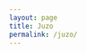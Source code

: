 ```yaml
---
layout: page
title: Juzo
permalink: /juzo/
---
```

 
<html lang="en">
<head>
    <meta charset="UTF-8">
    <meta name="viewport" content="width=device-width, initial-scale=1.0">
    <title>Color Grid</title>
    <style>
        body {
            font-family: Arial, sans-serif;
            margin: 0px;
        }

        .color-grid {
            display: grid;
            grid-template-columns: repeat(1, 1fr);
            gap: 0px;
        }

        @media (orientation: landscape) {
            .color-grid {
                grid-template-columns: repeat(3, 1fr);
            }
        }

        .color-box {
            position: relative;
            height: 150px;
            display: flex;
            justify-content: center;
            align-items: center;
        }

        .color-label {
            position: absolute;
            color: white;
            font-weight: bold;
            
        }

.color-label {
    position: absolute;
    color: white;
    font-weight: bold;
    font-size: 16px; /* Adjust this value as needed */
    text-shadow: -1px -1px 0 #000,  
                 1px -1px 0 #000,
                 -1px 1px 0 #000,
                 1px 1px 0 #000;
}



    </style>
</head>
<body>
    <div class="color-grid">
        <!-- Colors will be populated here by the script -->
    </div>

    <script>
        // List of colors
        let colors = [
            {name: "Pinky", code: "#F2B5D4"},
            {name: "Magenta", code: "#FF00FF"},
            {name: "Red", code: "#FF0000"},
            {name: "Orange", code: "#FFA500"},
            {name: "Yellow", code: "#FFFF00"},
            {name: "Green", code: "#008000"},
            {name: "Blue", code: "#0000FF"},
            {name: "Indigo", code: "#4B0082"},
            {name: "Violet", code: "#EE82EE"},
            {name: "Black", code: "#000000"},
            {name: "White", code: "#FFFFFF"},
            {name: "Gray", code: "#808080"},
            {name: "Goldenrod", code: "#DAA520"},
            {name: "Aquamarine", code: "#7FFFD4"},
            {name: "Teal", code: "#008080"},
            {name: "Lime", code: "#00FF00"},
            {name: "Khaki", code: "#F0E68C"},
            {name: "Salmon", code: "#FA8072"},
            {name: "Plum", code: "#DDA0DD"},
            {name: "Periwinkle", code: "#CCCCFF"},
            {name: "Olive", code: "#808000"},
            {name: "Navy", code: "#000080"},
            {name: "Mint", code: "#3EB489"},
            {name: "Coral", code: "#FF7F50"},
            {name: "Chocolate", code: "#D2691E"},
            {name: "Charcoal", code: "#36454F"},
            {name: "Beige", code: "#F5F5DC"},
            {name: "Azure", code: "#007FFF"},
            {name: "Amber", code: "#FFBF00"},
            {name: "Crimson", code: "#DC143C"},
            {name: "Emerald", code: "#50C878"},
            {name: "Jade", code: "#00A86B"},
            {name: "Lavender", code: "#B57EDC"},
            {name: "Mustard", code: "#FFDB58"},
            {name: "Rose", code: "#FF007F"},
            {name: "Turquoise", code: "#40E0D0"},
            {name: "Bisque", code: "#FFE4C4"},
            {name: "Burgundy", code: "#800020"},
            {name: "Fuchsia", code: "#FF00FF"},
            {name: "Ivory", code: "#FFFFF0"},
            {name: "Lilac", code: "#C8A2C8"},
            {name: "Gold", code: "#FFD700"},
            {name: "Rust", code: "#B7410E"},
            {name: "Silver", code: "#C0C0C0"},
            {name: "Taupe", code: "#483C32"},
            {name: "Pear", code: "#D1E231"},
            {name: "Apricot", code: "#FBCEB1"},
            {name: "Bronze", code: "#CD7F32"},
            {name: "Cola", code: "#3E2723"},
            {name: "Ruby", code: "#E0115F"},
        ];

        let grid = document.querySelector(".color-grid");
        
        colors.forEach(color => {
            let box = document.createElement("div");
            box.className = "color-box";
            box.style.backgroundColor = color.code;

            let label = document.createElement("span");
            label.className = "color-label";
            label.innerText = color.name;

            box.appendChild(label);
            grid.appendChild(box);
        });
    </script>
</body>
</html>
